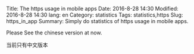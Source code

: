 Title: The https usage in mobile apps
Date: 2016-8-28 14:30
Modified: 2016-8-28 14:30
lang: en
Category: statistics
Tags: statistics,https
Slug: https_in_app
Summary: Simply do statistics of https usage in mobile apps.

Please See the chinese version at now. 

当前只有中文版本
